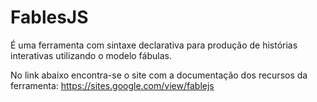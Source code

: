# FablesJS
É uma ferramenta com sintaxe declarativa para produção de histórias interativas utilizando o modelo fábulas.

No link abaixo encontra-se o site com a documentação dos recursos da ferramenta:
https://sites.google.com/view/fablejs
